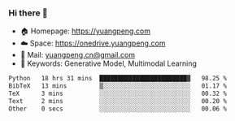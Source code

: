 ### Hi there 👋

- 🏠 Homepage: https://yuangpeng.com
- ☁️ Space: https://onedrive.yuangpeng.com
- 📧 Mail: yuangpeng.cn@gmail.com
- 🌅 Keywords: Generative Model, Multimodal Learning

<!--
**yuangpeng/yuangpeng** is a ✨ _special_ ✨ repository because its `README.md` (this file) appears on your GitHub profile.

Here are some ideas to get you started:

- 🔭 I’m currently working on ...
- 🌱 I’m currently learning ...
- 👯 I’m looking to collaborate on ...
- 🤔 I’m looking for help with ...
- 💬 Ask me about ...
- 📫 How to reach me: ...
- 😄 Pronouns: ...
- ⚡ Fun fact: ...
-->

<!--START_SECTION:waka-->

```txt
Python   18 hrs 31 mins  ████████████████████████▓   98.25 %
BibTeX   13 mins         ▒░░░░░░░░░░░░░░░░░░░░░░░░   01.17 %
TeX      3 mins          ░░░░░░░░░░░░░░░░░░░░░░░░░   00.32 %
Text     2 mins          ░░░░░░░░░░░░░░░░░░░░░░░░░   00.20 %
Other    0 secs          ░░░░░░░░░░░░░░░░░░░░░░░░░   00.06 %
```

<!--END_SECTION:waka-->
